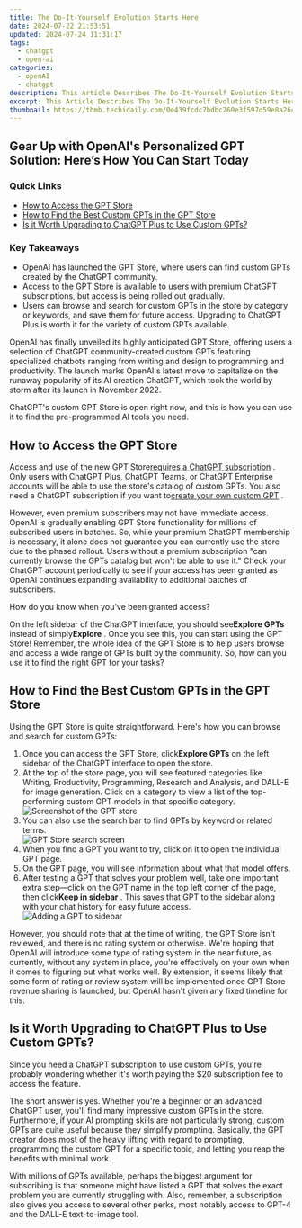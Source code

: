 ```yaml
---
title: The Do-It-Yourself Evolution Starts Here
date: 2024-07-22 21:53:51
updated: 2024-07-24 11:31:17
tags:
  - chatgpt
  - open-ai
categories:
  - openAI
  - chatgpt
description: This Article Describes The Do-It-Yourself Evolution Starts Here
excerpt: This Article Describes The Do-It-Yourself Evolution Starts Here
thumbnail: https://thmb.techidaily.com/0e439fcdc7bdbc260e3f597d59e8a26c3f2c08b51e25a215b2e68c448e7e2066.jpg
---
```


## Gear Up with OpenAI's Personalized GPT Solution: Here’s How You Can Start Today

### Quick Links

* [How to Access the GPT Store](https://www.makeuseof.com/how-to-use-chatgpt-custom-gpt-store/#how-to-access-the-gpt-store)
* [How to Find the Best Custom GPTs in the GPT Store](https://www.makeuseof.com/how-to-use-chatgpt-custom-gpt-store/#how-to-find-the-best-custom-gpts-in-the-gpt-store)
* [Is it Worth Upgrading to ChatGPT Plus to Use Custom GPTs?](https://www.makeuseof.com/how-to-use-chatgpt-custom-gpt-store/#is-it-worth-upgrading-to-chatgpt-plus-to-use-custom-gpts)

### Key Takeaways

* OpenAI has launched the GPT Store, where users can find custom GPTs created by the ChatGPT community.
* Access to the GPT Store is available to users with premium ChatGPT subscriptions, but access is being rolled out gradually.
* Users can browse and search for custom GPTs in the store by category or keywords, and save them for future access. Upgrading to ChatGPT Plus is worth it for the variety of custom GPTs available.

 OpenAI has finally unveiled its highly anticipated GPT Store, offering users a selection of ChatGPT community-created custom GPTs featuring specialized chatbots ranging from writing and design to programming and productivity. The launch marks OpenAI's latest move to capitalize on the runaway popularity of its AI creation ChatGPT, which took the world by storm after its launch in November 2022.

 ChatGPT's custom GPT Store is open right now, and this is how you can use it to find the pre-programmed AI tools you need.

## How to Access the GPT Store

 Access and use of the new GPT Store[requires a ChatGPT subscription](http://www.makeuseof.com/chatgpt-plus-subscription-worth-it/) . Only users with ChatGPT Plus, ChatGPT Teams, or ChatGPT Enterprise accounts will be able to use the store's catalog of custom GPTs. You also need a ChatGPT subscription if you want to[create your own custom GPT](https://www.makeuseof.com/how-use-create-a-gpt-to-create-a-customized-version-of-chatgpt/) .

 However, even premium subscribers may not have immediate access. OpenAI is gradually enabling GPT Store functionality for millions of subscribed users in batches. So, while your premium ChatGPT membership is necessary, it alone does not guarantee you can currently use the store due to the phased rollout. Users without a premium subscription "can currently browse the GPTs catalog but won't be able to use it." Check your ChatGPT account periodically to see if your access has been granted as OpenAI continues expanding availability to additional batches of subscribers.

How do you know when you've been granted access?

 On the left sidebar of the ChatGPT interface, you should see**Explore GPTs** instead of simply**Explore** . Once you see this, you can start using the GPT Store! Remember, the whole idea of the GPT Store is to help users browse and access a wide range of GPTs built by the community. So, how can you use it to find the right GPT for your tasks?

## How to Find the Best Custom GPTs in the GPT Store

 Using the GPT Store is quite straightforward. Here's how you can browse and search for custom GPTs:

1. Once you can access the GPT Store, click**Explore GPTs** on the left sidebar of the ChatGPT interface to open the store.
2. At the top of the store page, you will see featured categories like Writing, Productivity, Programming, Research and Analysis, and DALL-E for image generation. Click on a category to view a list of the top-performing custom GPT models in that specific category.  
![Screenshot of the GPT store](https://static1.makeuseofimages.com/wordpress/wp-content/uploads/2024/01/gpt-store.jpg)
3. You can also use the search bar to find GPTs by keyword or related terms.  
![GPT Store search screen](https://static1.makeuseofimages.com/wordpress/wp-content/uploads/2024/01/gpt-store-search-screen.jpg)
4. When you find a GPT you want to try, click on it to open the individual GPT page.
5. On the GPT page, you will see information about what that model offers.
6. After testing a GPT that solves your problem well, take one important extra step—click on the GPT name in the top left corner of the page, then click**Keep in sidebar** . This saves that GPT to the sidebar along with your chat history for easy future access.  
![Adding a GPT to sidebar](https://static1.makeuseofimages.com/wordpress/wp-content/uploads/2024/01/adding-a-gpt-to-sidebar.jpg)

 However, you should note that at the time of writing, the GPT Store isn't reviewed, and there is no rating system or otherwise. We're hoping that OpenAI will introduce some type of rating system in the near future, as currently, without any system in place, you're effectively on your own when it comes to figuring out what works well. By extension, it seems likely that some form of rating or review system will be implemented once GPT Store revenue sharing is launched, but OpenAI hasn't given any fixed timeline for this.

## Is it Worth Upgrading to ChatGPT Plus to Use Custom GPTs?

 Since you need a ChatGPT subscription to use custom GPTs, you're probably wondering whether it's worth paying the $20 subscription fee to access the feature.

 The short answer is yes. Whether you're a beginner or an advanced ChatGPT user, you'll find many impressive custom GPTs in the store. Furthermore, if your AI prompting skills are not particularly strong, custom GPTs are quite useful because they simplify prompting. Basically, the GPT creator does most of the heavy lifting with regard to prompting, programming the custom GPT for a specific topic, and letting you reap the benefits with minimal work.

 With millions of GPTs available, perhaps the biggest argument for subscribing is that someone might have listed a GPT that solves the exact problem you are currently struggling with. Also, remember, a subscription also gives you access to several other perks, most notably access to GPT-4 and the DALL-E text-to-image tool.


<ins class="adsbygoogle"
     style="display:block"
     data-ad-format="autorelaxed"
     data-ad-client="ca-pub-7571918770474297"
     data-ad-slot="1223367746"></ins>



<ins class="adsbygoogle"
     style="display:block"
     data-ad-client="ca-pub-7571918770474297"
     data-ad-slot="8358498916"
     data-ad-format="auto"
     data-full-width-responsive="true"></ins>
